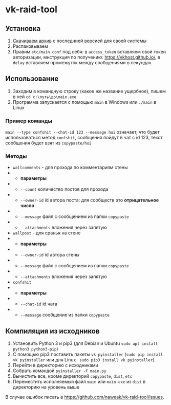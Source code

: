 # vk-raid-tool

## Установка
1. [Скачиваем архив](https://github.com/naweak/vk-raid-tool/releases) с последнией версией для своей системы
2. Распаковываем
3. Правим `etc/main.conf` под себя: в `access_token` вставляем свой токен авторизации, мнструкция по получению: https://vkhost.github.io/, в `delay` вставляем промежуток между сообщениями в секундах. 

## Использование
1. Заходим в командную строку (какое же название ущербное), пишем в ней `cd c:\путь\до\main.exe`
2. Программа запускается с помощью `main` в Windows или `./main` в Linux

### Пример команды
`main --type confshit --chat-id 123 --message hui` означает, что будет использоваться метод `confshit`, сообщения пойдут в чат с id 123, текст сообщения будет взят из `copypaste/hui`

### Методы
* `wallcomments` - для прохода по комментариям стены
* * **параметры**
* * `--count` количество постов для прохода
* * `--owner-id` id автора поста: для сообществ это **отрицательное число**
* * `--message` файл с сообщением из папки `copypaste`
* * `--attachments` вложения через запятую
* `wallpost` - для сранья на стене
* * **параметры**
* * `--owner-id` id автора стены
* * `--message` файл с сообщением из папки `copypaste`
* * `--attachments` вложения через запятую
* `confshit`
* * **параметры**
* * `--chat-id` id чата
* * `--message` сообщение из папки `copypaste`

## Компиляция из исходников
1. Установить Python 3 и pip3 (для Debian и Ubuntu `sudo apt install python3 python3-pip`)
2. С помощью pip3 поставить пакеты `vk pyinstaller` (`sudo pip install vk pyinstaller` или для Linux ` sudo pip3 install vk pyinstaller`)
3. Перейти в директорию с исходниками
4. Собрать командой `pyinstaller -F main.py`
5. Вычистить все, кроме директорий `copypaste`, `dist`, `etc`
6. Переместить исполняемый файл `main` или `main.exe` из `dist` в директорию на уровень выше


В случае ошибок писать в https://github.com/naweak/vk-raid-tool/issues.

